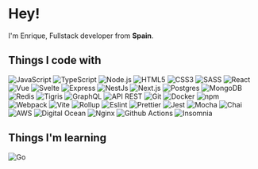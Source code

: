 <h1>Hey!</h1>

<p>I'm Enrique, Fullstack developer from <b>Spain</b>. </p>
<h2>Things I code with</h2>
  <p>
  <img alt="JavaScript" src="https://shields.io/badge/-JavaScript-2E2E2E?logo=JavaScript&logoColor=FFF&style=flat-square" />
  <img alt="TypeScript" src="https://img.shields.io/badge/-TypeScript-007ACC?style=flat-square&logo=typescript&logoColor=white" />
  <img alt="Node.js" src="https://img.shields.io/badge/-Node.js-43853D?style=flat-square&logo=node.js&logoColor=white" />  
  <img alt="HTML5" src="https://img.shields.io/badge/-HTML5-E34F26?style=flat-square&logo=html5&logoColor=white" />
  <img alt="CSS3" src="https://img.shields.io/badge/CSS3-1572B6?style=flat-square&logo=css3&logoColor=white" />
  <img alt="SASS" src="https://img.shields.io/badge/-SASS-CC6699?style=flat-square&logo=sass&logoColor=white" />
  <img alt="React" src="https://img.shields.io/badge/-React-1572B6?style=flat-square&logo=react&logoColor=white" />
  <img alt="Vue" src="https://img.shields.io/badge/-Vue.js-35495E?style=flat-square&logo=vuedotjs&logoColor=FFF" />
  <img alt="Svelte" src="https://img.shields.io/badge/-Svelte-f96743?style=flat-square&logo=svelte&logoColor=FFF" />
  <img alt="Express" src="https://img.shields.io/badge/-Express.js-404D59?style=flat-square&logo=express&logoColor=FFF" />
  <img alt="NestJs" src="https://img.shields.io/badge/-NestJs-ea2845?style=flat-square&logo=nestjs&logoColor=white" />
  <img alt="Next.js" src="https://img.shields.io/badge/-Next.js-000?style=flat-square&logo=next.js&logoColor=white" />
  <img alt="Postgres" src="https://img.shields.io/badge/-Postgres-0064a5?style=flat-square&logo=postgresql&logoColor=FFF" />
  <img alt="MongoDB" src="https://img.shields.io/badge/-MongoDB-589636?style=flat-square&logo=mongodb&logoColor=FFF" />
  <img alt="Redis" src="https://img.shields.io/badge/-Redis-c93131?style=flat-square&logo=redis&logoColor=FFF" />
  <img alt="Tigris" src="https://img.shields.io/badge/-Tigris-589636?style=flat-square&logoColor=FFF" />
  <img alt="GraphQL" src="https://img.shields.io/badge/-GraphQL-E10098?style=flat-square&logo=graphql&logoColor=FFF" />
  <img alt="API REST" src="https://img.shields.io/badge/-API%20REST-c93131?style=flat-square&logoColor=FFF" />
  <img alt="Git" src="https://img.shields.io/badge/-Git-F05032?style=flat-square&logo=git&logoColor=white" />
  <img alt="Docker" src="https://img.shields.io/badge/-Docker-46a2f1?style=flat-square&logo=docker&logoColor=white" />
  <img alt="npm" src="https://img.shields.io/badge/-NPM-CB3837?style=flat-square&logo=npm&logoColor=white" />
  <img alt="Webpack" src="https://img.shields.io/badge/-Webpack-007ACC?style=flat-square&logo=webpack&logoColor=white" /> 
  <img alt="Vite" src="https://img.shields.io/badge/-Vite-B448FE?style=flat-square&logo=vite&logoColor=white" /> 
  <img alt="Rollup" src="https://img.shields.io/badge/-Rollup-EC4A3F?style=flat-square&logo=rollup.js&logoColor=white" />
  <img alt="Eslint" src="https://img.shields.io/badge/-Eslint-CC6699?style=flat-square&logo=eslint&logoColor=white" />
  <img alt="Prettier" src="https://img.shields.io/badge/-Prettier-F7B93E?style=flat-square&logo=prettier&logoColor=white" />
  <img alt="Jest" src="https://img.shields.io/badge/-Jest-444?style=flat-square&logo=jest&logoColor=white" /> 
  <img alt="Mocha" src="https://img.shields.io/badge/-Mocha-444?style=flat-square&logo=mocha&logoColor=white" /> 
  <img alt="Chai" src="https://img.shields.io/badge/-Chai-444?style=flat-square&logo=chai&logoColor=white" /> 
  <img alt="AWS" src="https://img.shields.io/badge/-AWS-F05032?style=flat-square&logo=amazon&logoColor=white" /> 
  <img alt="Digital Ocean" src="https://img.shields.io/badge/-Digital%20Ocean-0064a5?style=flat-square&logo=digitalocean&logoColor=white" /> 
  <img alt="Nginx" src="https://img.shields.io/badge/-Nginx-43853D?style=flat-square&logo=nginx&logoColor=white" />
  <img alt="Github Actions" src="https://img.shields.io/badge/-Github_Actions-2088FF?style=flat-square&logo=github-actions&logoColor=white" />  
  <img alt="Insomnia" src="https://img.shields.io/badge/-Insomnia-5849BE?style=flat-square&logo=insomnia&logoColor=white" />
</p>

<h2>Things I'm learning</h2>
<p>
<img alt="Go" src="https://img.shields.io/badge/-Go-007ACC?style=flat-square&logo=go&logoColor=white" />  
</p>
